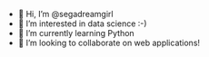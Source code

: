 - 👋 Hi, I’m @segadreamgirl
- 👀 I’m interested in data science :-)
- 🌱 I’m currently learning Python
- 💞️ I’m looking to collaborate on web applications!
